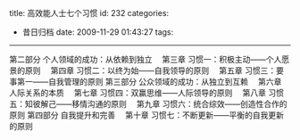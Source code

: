 title: 高效能人士七个习惯
id: 232
categories:
  - 昔日归档
date: 2009-11-29 01:43:27
tags:
---

第二部分 个人领域的成功：从依赖到独立
　第三章 习惯一：积极主动——个人愿景的原则
　第四章 习惯二：以终为始——自我领导的原则
　第五章 习惯三：要事第一——自我管理的原则
第三部分 公众领域的成功：从独立到互赖 
　第六章 人际关系的本质
　第七章 习惯四：双赢思维——人际领导的原则
　第八章 习惯五：知彼解己——移情沟通的原则
　第九章 习惯六：统合综效——创造性合作的原则
第四部分 自我提升和完善
　第十章 习惯七：不断更新——平衡的自我更新的原则